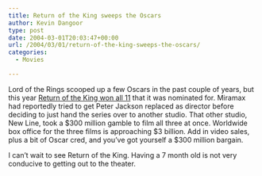 ```yaml
---
title: Return of the King sweeps the Oscars
author: Kevin Dangoor
type: post
date: 2004-03-01T20:03:47+00:00
url: /2004/03/01/return-of-the-king-sweeps-the-oscars/
categories:
  - Movies

---
```

Lord of the Rings scooped up a few Oscars in the past couple of years, but this year [Return of the King won all 11][1] that it was nominated for. Miramax had reportedly tried to get Peter Jackson replaced as director before deciding to just hand the series over to another studio. That other studio, New Line, took a $300 million gamble to film all three at once. Worldwide box office for the three films is approaching $3 billion. Add in video sales, plus a bit of Oscar cred, and you&#8217;ve got yourself a $300 million bargain.

I can&#8217;t wait to see Return of the King. Having a 7 month old is not very conducive to getting out to the theater.

 [1]: http://www.oscar.com/oscarnight/winners/index.html "OSCAR.com - 76th Annual Academy Awards - Oscar Night: Winners List"